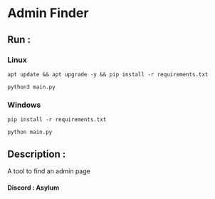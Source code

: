 # Admin Finder
## Run : 
### Linux
```
apt update && apt upgrade -y && pip install -r requirements.txt
```
```
python3 main.py
```
### Windows
```
pip install -r requirements.txt
```
```
python main.py
```
## Description :
A tool to find an admin page 

#### Discord : Asylum
